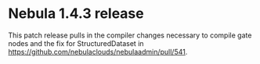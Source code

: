 # Nebula 1.4.3 release

This patch release pulls in the compiler changes necessary to compile gate nodes and the fix for StructuredDataset in https://github.com/nebulaclouds/nebulaadmin/pull/541.
